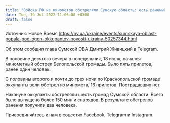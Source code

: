 ```yaml
---
title: "Войска РФ из минометов обстреляли Сумскую область: есть раненый"
date: Tue, 19 Jul 2022 11:06:00 +0300
draft: false
---
```

Источник: Новое Время https://nv.ua/ukraine/events/sumskaya-oblast-popala-pod-ogon-okkupantov-novosti-ukrainy-50257344.html


 Об этом сообщил глава Сумской ОВА Дмитрий Живицкий в Telegram.

В половине десятого вечера в понедельник, 18 июля, начался минометный обстрел Белопольской громады. Было пять прилетов, ранен один человек.

С половины второго и почти до трех ночи по Краснопольской громаде оккупанты вели обстрел из миномета, 16 прилетов. Пострадавших нет.

Накануне оккупанты обстреляли шесть громад Сумской области. Всего было выпущено более 150 мин и снарядов. В результате обстрелов ранения получили два человека.

Присоединяйтесь к нам в соцсетях Facebook, Telegram и Instagram.
